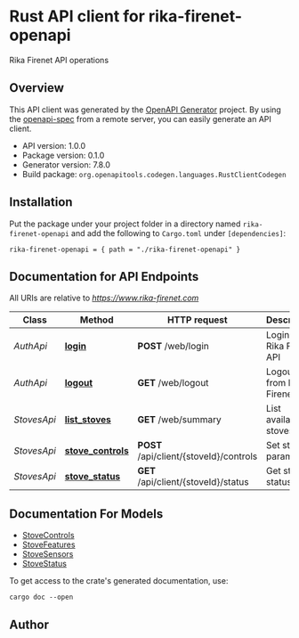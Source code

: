# Rust API client for rika-firenet-openapi

Rika Firenet API operations


## Overview

This API client was generated by the [OpenAPI Generator](https://openapi-generator.tech) project.  By using the [openapi-spec](https://openapis.org) from a remote server, you can easily generate an API client.

- API version: 1.0.0
- Package version: 0.1.0
- Generator version: 7.8.0
- Build package: `org.openapitools.codegen.languages.RustClientCodegen`

## Installation

Put the package under your project folder in a directory named `rika-firenet-openapi` and add the following to `Cargo.toml` under `[dependencies]`:

```
rika-firenet-openapi = { path = "./rika-firenet-openapi" }
```

## Documentation for API Endpoints

All URIs are relative to *https://www.rika-firenet.com*

Class | Method | HTTP request | Description
------------ | ------------- | ------------- | -------------
*AuthApi* | [**login**](docs/AuthApi.md#login) | **POST** /web/login | Login to Rika Firenet API
*AuthApi* | [**logout**](docs/AuthApi.md#logout) | **GET** /web/logout | Logout from Rika Firenet API
*StovesApi* | [**list_stoves**](docs/StovesApi.md#list_stoves) | **GET** /web/summary | List available stoves
*StovesApi* | [**stove_controls**](docs/StovesApi.md#stove_controls) | **POST** /api/client/{stoveId}/controls | Set stove parameters
*StovesApi* | [**stove_status**](docs/StovesApi.md#stove_status) | **GET** /api/client/{stoveId}/status | Get stove status


## Documentation For Models

 - [StoveControls](docs/StoveControls.md)
 - [StoveFeatures](docs/StoveFeatures.md)
 - [StoveSensors](docs/StoveSensors.md)
 - [StoveStatus](docs/StoveStatus.md)


To get access to the crate's generated documentation, use:

```
cargo doc --open
```

## Author



